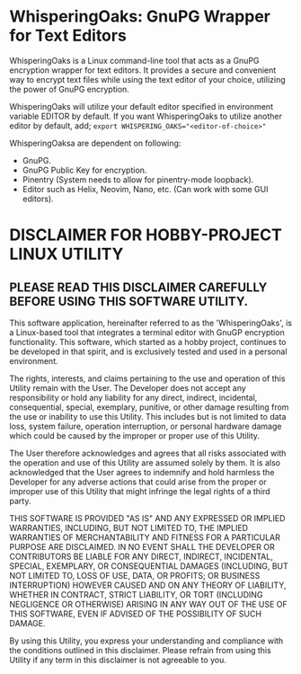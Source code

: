 # WhisperingOaks: GnuPG Wrapper for Text Editors

WhisperingOaks is a Linux command-line tool that acts as a GnuPG encryption
wrapper for text editors. It provides a secure and convenient way to encrypt
text files while using the text editor of your choice, utilizing the power of
GnuPG encryption.

WhisperingOaks will utilize your default editor specified in environment
variable EDITOR by default. If you want WhisperingOaks to utilize another editor
by default, add; `export WHISPERING_OAKS="<editor-of-choice>"`

WhisperingOaksa are dependent on following:
- GnuPG.
- GnuPG Public Key for encryption.
- Pinentry (System needs to allow for pinentry-mode loopback).
- Editor such as Helix, Neovim, Nano, etc. (Can work with some GUI editors).

# DISCLAIMER FOR HOBBY-PROJECT LINUX UTILITY
## PLEASE READ THIS DISCLAIMER CAREFULLY BEFORE USING THIS SOFTWARE UTILITY.

This software application, hereinafter referred to as the 'WhisperingOaks',
is a Linux-based tool that integrates a terminal editor with GnuGP encryption
functionality. This software, which started as a hobby project, continues to
be developed in that spirit, and is exclusively tested and used in a personal
environment.

The rights, interests, and claims pertaining to the use and operation of this
Utility remain with the User. The Developer does not accept any responsibility
or hold any liability for any direct, indirect, incidental, consequential,
special, exemplary, punitive, or other damage resulting from the use or
inability to use this Utility. This includes but is not limited to data loss,
system failure, operation interruption, or personal hardware damage which could
be caused by the improper or proper use of this Utility.

The User therefore acknowledges and agrees that all risks associated with
the operation and use of this Utility are assumed solely by them. It is also
acknowledged that the User agrees to indemnify and hold harmless the Developer
for any adverse actions that could arise from the proper or improper use of this
Utility that might infringe the legal rights of a third party.

THIS SOFTWARE IS PROVIDED "AS IS" AND ANY EXPRESSED OR IMPLIED WARRANTIES,
INCLUDING, BUT NOT LIMITED TO, THE IMPLIED WARRANTIES OF MERCHANTABILITY AND
FITNESS FOR A PARTICULAR PURPOSE ARE DISCLAIMED. IN NO EVENT SHALL THE DEVELOPER
OR CONTRIBUTORS BE LIABLE FOR ANY DIRECT, INDIRECT, INCIDENTAL, SPECIAL,
EXEMPLARY, OR CONSEQUENTIAL DAMAGES (INCLUDING, BUT NOT LIMITED TO, LOSS OF USE,
DATA, OR PROFITS; OR BUSINESS INTERRUPTION) HOWEVER CAUSED AND ON ANY THEORY OF
LIABILITY, WHETHER IN CONTRACT, STRICT LIABILITY, OR TORT (INCLUDING NEGLIGENCE
OR OTHERWISE) ARISING IN ANY WAY OUT OF THE USE OF THIS SOFTWARE, EVEN IF
ADVISED OF THE POSSIBILITY OF SUCH DAMAGE.

By using this Utility, you express your understanding and compliance with the
conditions outlined in this disclaimer. Please refrain from using this Utility
if any term in this disclaimer is not agreeable to you.
